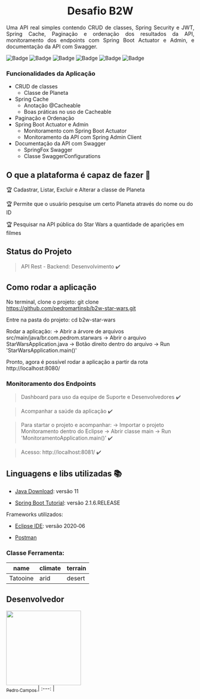 <h1 align="center"> Desafio B2W </h1>
<p align="justify"> Uma API real simples contendo  CRUD de classes, Spring Security e JWT, Spring Cache, Paginação e ordenação dos resultados da API, monitoramento dos endpoints com Spring Boot Actuator e Admin, e documentação da API com Swagger. </p>

![Badge](https://img.shields.io/static/v1?label=java&message=language&color=red&style=for-the-badge&logo=JAVA)
![Badge](https://img.shields.io/static/v1?label=spring+boot&message=framework&color=green&style=for-the-badge&logo=SPRING)
![Badge](https://img.shields.io/static/v1?label=postman&message=testing+apis&color=orange&style=for-the-badge&logo=POSTMAN)
![Badge](https://img.shields.io/static/v1?label=mongodb&message=data+base&color=green&style=for-the-badge&logo=mongodb)
![Badge](https://img.shields.io/static/v1?label=swagger&message=api+documentation&color=green&style=for-the-badge&logo=SWAGGER)
![Badge](https://img.shields.io/static/v1?label=mockito&message=mockito&color=blue&style=for-the-badge&logo=mokito)

### Funcionalidades da Aplicação  

- CRUD de classes
    - Classe de Planeta
 - Spring Cache
    - Anotação @Cacheable
    - Boas práticas no uso de Cacheable
- Paginação e Ordenação
- Spring Boot Actuator e Admin
    - Monitoramento com Spring Boot Actuator
    - Monitoramento da API com Spring Admin Client
- Documentação da API com Swagger
    - SpringFox Swagger
    - Classe SwaggerConfigurations
    
    
## O que a plataforma é capaz de fazer :checkered_flag:

:trophy: Cadastrar, Listar, Excluir e Alterar a classe de Planeta 

:trophy: Permite que o usuário pesquise um certo Planeta através do nome ou do ID

:trophy: Pesquisar na API pública do Star Wars a quantidade de aparições em filmes

## Status do Projeto

> API Rest - Backend: Desenvolvimento :heavy_check_mark:

## Como rodar a aplicação

No terminal, clone o projeto:
git clone https://github.com/pedromartinsb/b2w-star-wars.git

Entre na pasta do projeto:
cd b2w-star-wars

Rodar a aplicação:
-> Abrir a árvore de arquivos src/main/java/br.com.pedrom.starwars -> Abrir o arquivo StarWarsApplication.java -> Botão direito dentro do arquivo -> Run 'StarWarsApplication.main()'

Pronto, agora é possível rodar a aplicação a partir da rota http://localhost:8080/

### Monitoramento dos Endpoints  

> Dashboard para uso da equipe de Suporte e Desenvolvedores :heavy_check_mark:

> Acompanhar a saúde da aplicação :heavy_check_mark:

> Para startar o projeto e acompanhar: -> Importar o projeto Monitoramento dentro do Eclipse -> Abrir classe main -> Run 'MonitoramentoApplication.main()' :heavy_check_mark:

> Acesso: http://localhost:8081/ :heavy_check_mark:

## Linguagens e libs utilizadas :books:

- [Java Download](https://www.java.com/pt_BR/download/): versão 11

- [Spring Boot Tutorial](https://spring.io/guides/gs/spring-boot/): versão 2.1.6.RELEASE

Frameworks utilizados:

- [Eclipse IDE](https://www.eclipse.org/downloads/): versão 2020‑06

- [Postman](https://www.postman.com/)

### Classe Ferramenta: 
|name|climate|terrain|
| -------- | -------- | -------- |
|Tatooine|arid|desert|


## Desenvolvedor
[<img src="https://avatars0.githubusercontent.com/u/33515329?s=460&u=251d4ef587ca509428d495ef98c0f6f1887dc3de&v=4" width=200 > <br> <sub> Pedro Campos </sub>](https://github.com/pedromartinsb)
| :---: |
